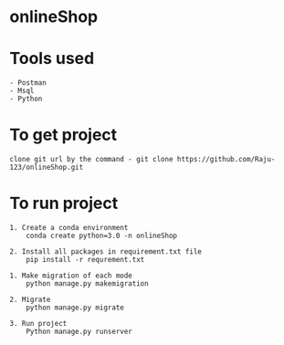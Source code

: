 # onlineShop
# Tools used
    - Postman
    - Msql
    - Python

# To get project
    clone git url by the command - git clone https://github.com/Raju-123/onlineShop.git

# To run project
    1. Create a conda environment 
        conda create python=3.0 -n onlineShop
    
    2. Install all packages in requirement.txt file
        pip install -r requrement.txt

    1. Make migration of each mode
        python manage.py makemigration
    
    2. Migrate
        python manage.py migrate

    3. Run project
        Python manage.py runserver
